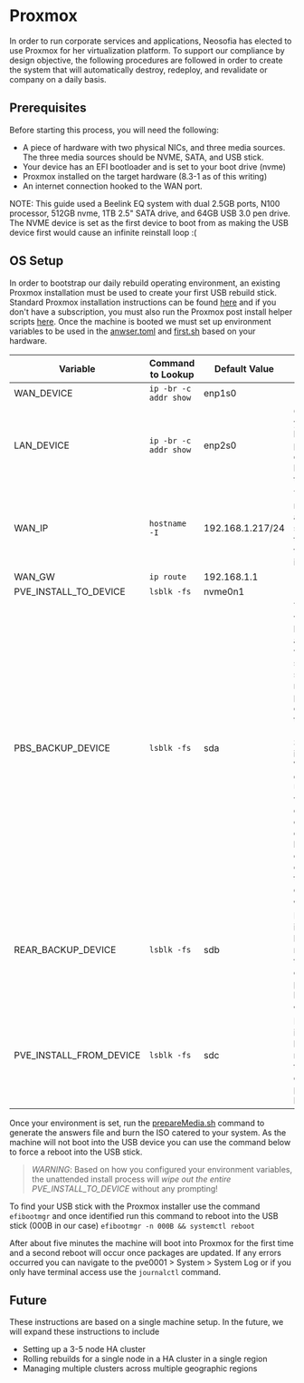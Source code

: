 # Proxmox 

In order to run corporate services and applications, Neosofia has elected to use Proxmox for her virtualization platform. To support our compliance by design objective, the following procedures are followed in order to create the system that will automatically destroy, redeploy, and revalidate or company on a daily basis.

## Prerequisites

Before starting this process, you will need the following:
 * A piece of hardware with two physical NICs, and three media sources. The three media sources should be NVME, SATA, and USB stick.
 * Your device has an EFI bootloader and is set to your boot drive (nvme)
 * Proxmox installed on the target hardware (8.3-1 as of this writing)
 * An internet connection hooked to the WAN port.

NOTE: This guide used a Beelink EQ system with dual 2.5GB ports, N100 processor, 512GB nvme, 1TB 2.5" SATA drive, and 64GB USB 3.0 pen drive. The NVME device is set as the first device to boot from as making the USB device first would cause an infinite reinstall loop :(


## OS Setup

In order to bootstrap our daily rebuild operating environment, an existing Proxmox installation must be used to create your first USB rebuild stick. Standard Proxmox installation instructions can be found [here](https://www.proxmox.com/en/proxmox-virtual-environment/get-started) and if you don't have a subscription, you must also run the Proxmox post install helper scripts [here](https://community-scripts.github.io/ProxmoxVE/scripts?id=post-pve-install). Once the machine is booted we must set up environment variables to be used in the [anwser.toml](./answer.toml) and [first.sh](./firstBoot.sh) based on your hardware.


| Variable          | Command to Lookup       | Default Value | Notes |
|-|-|-|-|
| WAN_DEVICE        | `ip -br -c addr show` | enp1s0 |
| LAN_DEVICE        | `ip -br -c addr show` | enp2s0 | Optional if you won't have physical devices hooked to the LAN |
| WAN_IP            | `hostname -I`         | 192.168.1.217/24 | You need to manually add the subnet to the end of the line. `/24` in our case |
| WAN_GW            | `ip route`            | 192.168.1.1 |
| PVE_INSTALL_TO_DEVICE | `lsblk -fs` | nvme0n1 |
| PBS_BACKUP_DEVICE| `lsblk -fs `          | sda | This is where backups and ISOs will be stored to support the rebuild process. In our case, this is the 1TB 2.5" SATA drive in our box. We use the device UUID as this will ensure device load ordering does not lead to a catastrophic overwrite of the wrong drive |
| REAR_BACKUP_DEVICE | `lsblk -fs` | sdb | Where REAR will be installed to backup and restore to/from for our proxmox host.
| PVE_INSTALL_FROM_DEVICE | `lsblk -fs` | sdc | Where REAR will be installed to backup and restore to/from for our proxmox host.

Once your environment is set, run the [prepareMedia.sh](prepareMedia.sh) command to generate the answers file and burn the ISO catered to your system. As the machine will not boot into the USB device you can use the command below to force a reboot into the USB stick.

> *WARNING*: Based on how you configured your environment variables, the unattended install process will *wipe out the entire  PVE_INSTALL_TO_DEVICE* without any prompting!

To find your USB stick with the Proxmox installer use the command `efibootmgr` and once identified run this command to reboot into the USB stick (000B in our case) `efibootmgr -n 000B && systemctl reboot`

After about five minutes the machine will boot into Proxmox for the first time and a second reboot will occur once packages are updated. If any errors occurred you can navigate to the pve0001 > System > System Log or if you only have terminal access use the `journalctl` command.

## Future

These instructions are based on a single machine setup. In the future, we will expand these instructions to include 
 * Setting up a 3-5 node HA cluster
 * Rolling rebuilds for a single node in a HA cluster in a single region
 * Managing multiple clusters across multiple geographic regions
